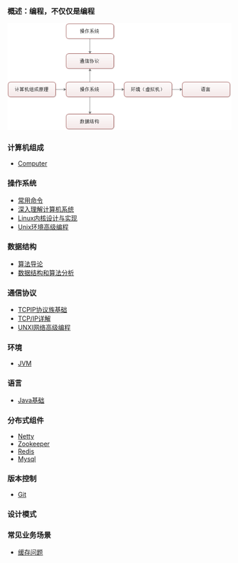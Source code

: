 ### 概述：编程，不仅仅是编程
![](/document/summary/summary.png "概述")

### 计算机组成
* <a href="./document/computer/Computer.md">Computer</a>

### 操作系统
* <a href="./document/system/command.md">常用命令</a>
* <a href="./document/system/">深入理解计算机系统</a>
* <a href="./document/system/">Linux内核设计与实现</a>
* <a href="./document/system/">Unix环境高级编程 </a>
   
### 数据结构
* <a href="./document/datastructures/">算法导论</a>
* <a href="./document/datastructures/">数据结构和算法分析</a>

### 通信协议
* <a href="./document/communication/TCPIP基础.md">TCPIP协议族基础</a>
* <a href="./document/communication/">TCP/IP详解</a>
* <a href="./document/communication/01-TCPIP基础.md">UNXI网络高级编程</a>

### 环境
* <a href="./document/environment/JVM.md">JVM</a>

### 语言
* [Java基础](https://github.com/javachenxun/java/blob/master/README.md)

### 分布式组件
* <a href="./document/distributed/Netty.md">Netty</a>
* <a href="./document/distributed/Zookeeper.md">Zookeeper</a>
* <a href="./document/distributed/Redis.md">Redis</a>
* <a href="./document/distributed/Mysql.md">Mysql</a>

### 版本控制
* <a href="./document/version/Git.md">Git</a>

### 设计模式

### 常见业务场景
* <a href="./document/problem/cache.md">缓存问题</a>

